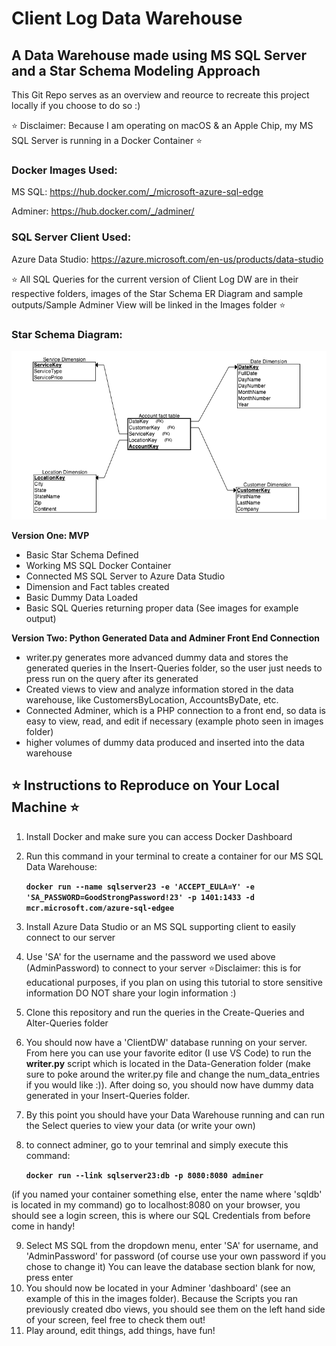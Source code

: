 # Client Log Data Warehouse #
## A Data Warehouse made using MS SQL Server and a Star Schema Modeling Approach ##

 This Git Repo serves as an overview and reource to recreate this project locally if you choose to do so :) 

⭐️ Disclaimer: Because I am operating on macOS & an Apple Chip, my MS SQL Server is running in a Docker Container ⭐️

### Docker Images Used: ###
MS SQL: https://hub.docker.com/_/microsoft-azure-sql-edge

Adminer: https://hub.docker.com/_/adminer/

### SQL Server Client Used: ###
Azure Data Studio: https://azure.microsoft.com/en-us/products/data-studio

⭐️ All SQL Queries for the current version of Client Log DW are in their respective folders, images of the Star Schema ER Diagram and sample outputs/Sample Adminer View will be linked in the Images folder ⭐️

### Star Schema Diagram: ###
![Star Schema Diagram](https://github.com/esilanna/Client_DW/blob/main/Images/Star-Schema-Diagram.png)

**Version One: MVP**
- Basic Star Schema Defined
- Working MS SQL Docker Container 
- Connected MS SQL Server to Azure Data Studio
- Dimension and Fact tables created
- Basic Dummy Data Loaded
- Basic SQL Queries returning proper data (See images for example output)

**Version Two: Python Generated Data and Adminer Front End Connection**
- writer.py generates more advanced dummy data and stores the generated queries in the Insert-Queries folder, so the user just needs to press run on the query after its generated
- Created views to view and analyze information stored in the data warehouse, like CustomersByLocation, AccountsByDate, etc.
- Connected Adminer, which is a PHP connection to a front end, so data is easy to view, read, and edit if necessary (example photo seen in images folder)
- higher volumes of dummy data produced and inserted into the data warehouse

## ⭐️ Instructions to Reproduce on Your Local Machine ⭐️ ##
1. Install Docker and make sure you can access Docker Dashboard
2. Run this command in your terminal to create a container for our MS SQL Data Warehouse: 

      **`docker run --name sqlserver23 -e 'ACCEPT_EULA=Y' -e 'SA_PASSWORD=GoodStrongPassword!23' -p 1401:1433 -d mcr.microsoft.com/azure-sql-edgee`**

3. Install Azure Data Studio or an MS SQL supporting client to easily connect to our server
4. Use 'SA' for the username and the password we used above (AdminPassword) to connect to your server ⭐️Disclaimer: this is for educational purposes, if you plan on using this tutorial to store sensitive information DO NOT share your login information :)
5. Clone this repository and run the queries in the Create-Queries and Alter-Queries folder
6. You should now have a 'ClientDW' database running on your server. From here you can use your favorite editor (I use VS Code) to run the **writer.py** script which is located in the Data-Generation folder (make sure to poke around the writer.py file and change the num_data_entries if you would like :)). After doing so, you should now have dummy data generated in your Insert-Queries folder.
7. By this point you should have your Data Warehouse running and can run the Select queries to view your data (or write your own)
8. to connect adminer, go to your temrinal and simply execute this command:

      **`docker run --link sqlserver23:db -p 8080:8080 adminer`** 

  (if you named your container something else, enter the name where 'sqldb' is located in my command)
  go to localhost:8080 on your browser, you should see a login screen, this is where our SQL Credentials from before come in handy!
  
9. Select MS SQL from the dropdown menu, enter 'SA' for username, and 'AdminPassword' for password (of course use your own password if you chose to change it) You can leave the database section blank for now, press enter
10. You should now be located in your Adminer 'dashboard' (see an example of this in the images folder). Because the Scripts you ran previously created dbo views, you should see them on the left hand side of your screen, feel free to check them out!
11. Play around, edit things, add things, have fun!
